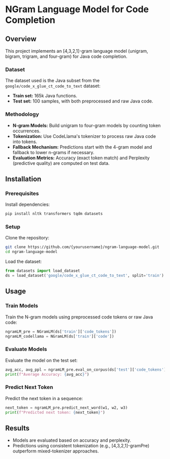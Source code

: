 # NGram Language Model for Code Completion

## Overview

This project implements an [4,3,2,1]-gram language model (unigram, bigram, trigram, and four-gram) for Java code completion. 

### Dataset

The dataset used is the Java subset from the `google/code_x_glue_ct_code_to_text` dataset:
- **Train set:** 165k Java functions.
- **Test set:** 100 samples, with both preprocessed and raw Java code.

### Methodology

- **N-gram Models:** Build unigram to four-gram models by counting token occurrences.
- **Tokenization:** Use CodeLlama's tokenizer to process raw Java code into tokens.
- **Fallback Mechanism:** Predictions start with the 4-gram model and fallback to lower n-grams if necessary.
- **Evaluation Metrics:** Accuracy (exact token match) and Perplexity (predictive quality) are computed on test data.

## Installation

### Prerequisites

Install dependencies:

```bash
pip install nltk transformers tqdm datasets
```

### Setup

Clone the repository:

```bash
git clone https://github.com/{yourusername}/ngram-language-model.git
cd ngram-language-model
```

Load the dataset:

```python
from datasets import load_dataset
ds = load_dataset('google/code_x_glue_ct_code_to_text', split='train')
```

## Usage

### Train Models

Train the N-gram models using preprocessed code tokens or raw Java code:

```python
ngramLM_pre = NGramLM(ds['train']['code_tokens'])
ngramLM_codellama = NGramLM(ds['train']['code'])
```

### Evaluate Models

Evaluate the model on the test set:

```python
avg_acc, avg_ppl = ngramLM_pre.eval_on_corpus(ds['test']['code_tokens'])
print(f"Average Accuracy: {avg_acc}")
```

### Predict Next Token

Predict the next token in a sequence:

```python
next_token = ngramLM_pre.predict_next_word(w1, w2, w3)
print(f"Predicted next token: {next_token}")
```

## Results

- Models are evaluated based on accuracy and perplexity.
- Predictions using consistent tokenization (e.g., [4,3,2,1]-gramPre) outperform mixed-tokenizer approaches.
